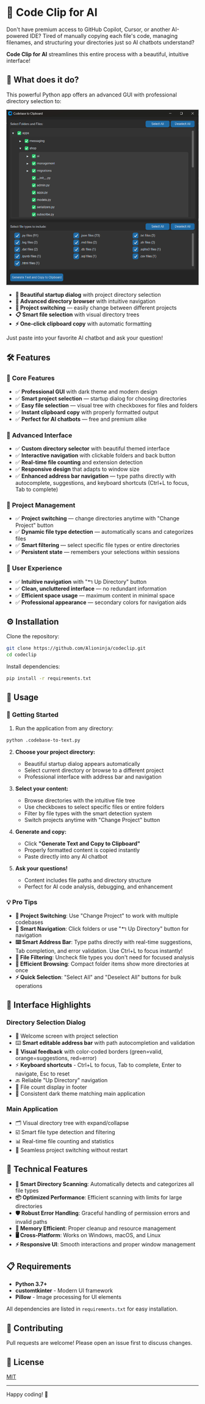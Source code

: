 # 📂 Code Clip for AI

Don't have premium access to GitHub Copilot, Cursor, or another AI-powered IDE? Tired of manually copying each file's code, managing filenames, and structuring your directories just so AI chatbots understand?

**Code Clip for AI** streamlines this entire process with a beautiful, intuitive interface!

## 🚀 What does it do?

This powerful Python app offers an advanced GUI with professional directory selection to:

![Code Clip for AI Screenshot](screenshot.png)

- **🎨 Beautiful startup dialog** with project directory selection
- **📁 Advanced directory browser** with intuitive navigation
- **🔄 Project switching** — easily change between different projects
- **📋 Smart file selection** with visual directory trees
- **⚡ One-click clipboard copy** with automatic formatting

Just paste into your favorite AI chatbot and ask your question!

## 🛠️ Features

### 🎯 **Core Features**
- ✅ **Professional GUI** with dark theme and modern design
- ✅ **Smart project selection** — startup dialog for choosing directories
- ✅ **Easy file selection** — visual tree with checkboxes for files and folders
- ✅ **Instant clipboard copy** with properly formatted output
- ✅ **Perfect for AI chatbots** — free and premium alike

### 🎨 **Advanced Interface**
- ✅ **Custom directory selector** with beautiful themed interface
- ✅ **Interactive navigation** with clickable folders and back button
- ✅ **Real-time file counting** and extension detection
- ✅ **Responsive design** that adapts to window size
- ✅ **Enhanced address bar navigation** — type paths directly with autocomplete, suggestions, and keyboard shortcuts (Ctrl+L to focus, Tab to complete)

### 🔄 **Project Management**
- ✅ **Project switching** — change directories anytime with "Change Project" button
- ✅ **Dynamic file type detection** — automatically scans and categorizes files
- ✅ **Smart filtering** — select specific file types or entire directories
- ✅ **Persistent state** — remembers your selections within sessions

### 🚀 **User Experience**
- ✅ **Intuitive navigation** with "↰ Up Directory" button
- ✅ **Clean, uncluttered interface** — no redundant information
- ✅ **Efficient space usage** — maximum content in minimal space
- ✅ **Professional appearance** — secondary colors for navigation aids

## ⚙️ Installation

Clone the repository:

```bash
git clone https://github.com/Alioninja/codeclip.git
cd codeclip
```

Install dependencies:

```bash
pip install -r requirements.txt
```

## 🎯 Usage

### 🚀 **Getting Started**

1. Run the application from any directory:

```bash
python .codebase-to-text.py
```

2. **Choose your project directory:**
   - Beautiful startup dialog appears automatically
   - Select current directory or browse to a different project
   - Professional interface with address bar and navigation

3. **Select your content:**
   - Browse directories with the intuitive file tree
   - Use checkboxes to select specific files or entire folders
   - Filter by file types with the smart detection system
   - Switch projects anytime with "Change Project" button

4. **Generate and copy:**
   - Click **"Generate Text and Copy to Clipboard"**
   - Properly formatted content is copied instantly
   - Paste directly into any AI chatbot

5. **Ask your questions!**
   - Content includes file paths and directory structure
   - Perfect for AI code analysis, debugging, and enhancement

### 💡 **Pro Tips**

- **🔄 Project Switching**: Use "Change Project" to work with multiple codebases
- **📁 Smart Navigation**: Click folders or use "↰ Up Directory" button for navigation
- **⌨️ Smart Address Bar**: Type paths directly with real-time suggestions, Tab completion, and error validation. Use Ctrl+L to focus instantly!
- **🎯 File Filtering**: Uncheck file types you don't need for focused analysis
- **📏 Efficient Browsing**: Compact folder items show more directories at once
- **⚡ Quick Selection**: "Select All" and "Deselect All" buttons for bulk operations

## 🎨 **Interface Highlights**

### **Directory Selection Dialog**
- 🚀 Welcome screen with project selection
- ⌨️ **Smart editable address bar** with path autocompletion and validation
- 🎯 **Visual feedback** with color-coded borders (green=valid, orange=suggestions, red=error)
- ⚡ **Keyboard shortcuts** - Ctrl+L to focus, Tab to complete, Enter to navigate, Esc to reset
- 🔙 Reliable "Up Directory" navigation
- 📄 File count display in footer
- 🎨 Consistent dark theme matching main application

### **Main Application**  
- 🗂️ Visual directory tree with expand/collapse
- ☑️ Smart file type detection and filtering
- 📊 Real-time file counting and statistics
- 🔄 Seamless project switching without restart

## 🔧 **Technical Features**

- **🎯 Smart Directory Scanning**: Automatically detects and categorizes all file types
- **📦 Optimized Performance**: Efficient scanning with limits for large directories
- **🛡️ Robust Error Handling**: Graceful handling of permission errors and invalid paths
- **💾 Memory Efficient**: Proper cleanup and resource management
- **🖥️ Cross-Platform**: Works on Windows, macOS, and Linux
- **⚡ Responsive UI**: Smooth interactions and proper window management

## 📋 **Requirements**

- **Python 3.7+**
- **customtkinter** - Modern UI framework
- **Pillow** - Image processing for UI elements

All dependencies are listed in `requirements.txt` for easy installation.

## 📝 Contributing

Pull requests are welcome! Please open an issue first to discuss changes.

## 📜 License

[MIT](LICENSE)

---

Happy coding! 🚀

